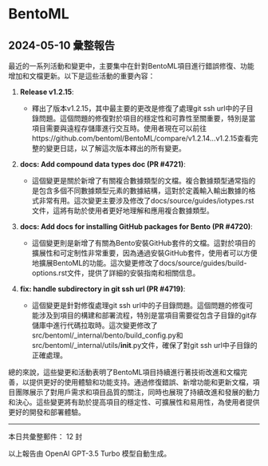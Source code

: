 # BentoML

## 2024-05-10 彙整報告

最近的一系列活動和變更中，主要集中在針對BentoML項目進行錯誤修復、功能增加和文檔更新。以下是這些活動的重要內容：



1. **Release v1.2.15**:

   - 釋出了版本v1.2.15，其中最主要的更改是修復了處理git ssh url中的子目錄問題。這個問題的修復對於項目的穩定性和可靠性至關重要，特別是當項目需要與遠程存儲庫進行交互時。使用者現在可以前往https://github.com/bentoml/BentoML/compare/v1.2.14...v1.2.15查看完整的變更日誌，以了解這次版本釋出的所有變更。



2. **docs: Add compound data types doc (PR #4721)**:

   - 這個變更是關於新增了有關複合數據類型的文檔。複合數據類型通常指的是包含多個不同數據類型元素的數據結構，這對於定義輸入輸出數據的格式非常有用。這次變更主要涉及修改了docs/source/guides/iotypes.rst文件，這將有助於使用者更好地理解和應用複合數據類型。



3. **docs: Add docs for installing GitHub packages for Bento (PR #4720)**:

   - 這個變更則是新增了有關為Bento安裝GitHub套件的文檔。這對於項目的擴展性和可定制性非常重要，因為通過安裝GitHub套件，使用者可以方便地擴展BentoML的功能。這次變更修改了docs/source/guides/build-options.rst文件，提供了詳細的安裝指南和相關信息。



4. **fix: handle subdirectory in git ssh url (PR #4719)**:

   - 這個變更是針對修復處理git ssh url中的子目錄問題。這個問題的修復可能涉及到項目的構建和部署流程，特別是當項目需要從包含子目錄的git存儲庫中進行代碼拉取時。這次變更修改了src/bentoml/_internal/bento/build_config.py和src/bentoml/_internal/utils/__init__.py文件，確保了對git ssh url中子目錄的正確處理。



總的來說，這些變更和活動表明了BentoML項目持續進行著技術改進和文檔完善，以提供更好的使用體驗和功能支持。通過修復錯誤、新增功能和更新文檔，項目團隊展示了對用戶需求和項目品質的關注，同時也展現了持續改進和發展的動力和決心。這些變更將有助於提高項目的穩定性、可擴展性和易用性，為使用者提供更好的開發和部署體驗。



---



本日共彙整郵件： 12 封



以上報告由 OpenAI GPT-3.5 Turbo 模型自動生成。